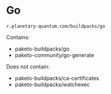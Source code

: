 # Go

```
r.planetary-quantum.com/buildpacks/go
```

Contains:

 - paketo-buildpacks/go
 - paketo-community/go-generate

Does not contain:

- paketo-buildpacks/ca-certificates
 - paketo-buildpacks/watchexec